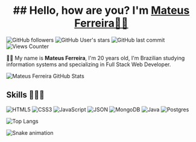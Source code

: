 <div>
  <h1 align="center">
    ## Hello, how are you? I'm 
    <a href="https://www.linkedin.com/in/mateustmf/">Mateus Ferreira👋🏻</a>
  </h1>
</div>


![GitHub followers](https://img.shields.io/github/followers/MateusTMF?style=flat&color=9644F4)
![GitHub User's stars](https://img.shields.io/github/stars/MateusTMF?style=flat&color=9644F4)
![GitHub last commit](https://img.shields.io/github/last-commit/MateusTMF/MateusTMF?style=flat&color=9644F4)
![Views Counter](https://komarev.com/ghpvc/?username=MateusTMF&color=blueviolet)

🧔🏻 My name is **Mateus Ferreira**, I'm 20 years old, I'm Brazilian studying information systems and specializing in Full Stack Web Developer.


<img alt="Mateus Ferreira GitHub Stats" src="https://github-readme-stats.vercel.app/api?username=MateusTMF&theme=midnight-purple&show_icons=true&hide_border=true" title="Mateus Ferreira GitHub Stats"/>

<!-- Skills -->

## Skills 👨🏻‍💻

<!-- Languages, libs and frameworks -->

![HTML5](https://img.shields.io/badge/-HTML-000?style=flat&logo=HTML5&logoColor=9644F4)
![CSS3](https://img.shields.io/badge/-CSS-000?style=flat&logo=CSS3&logoColor=9644F4)
![JavaScript](https://img.shields.io/badge/-JavaScript-000?fff&style=flat&logo=javascript&logoColor=9644F4)
![JSON](https://img.shields.io/badge/-JSON-000?style=flat&logo=json&logoColor=9644F4)
![MongoDB](https://img.shields.io/badge/-MongoDB-000?style=flat&logoColor=9644F4&logo=mongodb)
![Java](https://img.shields.io/badge/java-000.svg?style=for-the-badge&logo=openjdk&logoColor=9644F4)
![Postgres](https://img.shields.io/badge/postgres-000.svg?style=for-the-badge&logo=postgresql&logoColor=9644F4)



<img alt="Top Langs" src="https://github-readme-stats.vercel.app/api/top-langs/?username=MateusTMF&layout=compact&theme=midnight-purple&hide_border=true" title="Top Langs"/>

![Snake animation](https://github.com/MateusTMF/MateusTMF/blob/output/github-contribution-grid-snake.svg)
